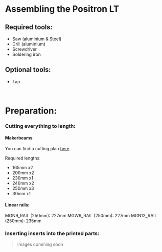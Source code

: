# Assembling the Positron LT

## Required tools:
- Saw (aluminium & Steel)
- Drill (aluminium)
- Screwdriver
- Soldering iron

## Optional tools:
- Tap

<br>

# Preparation:

### Cutting everything to length:

#### Makerbeams
You can find a cutting plan [here](https://github.com/Fliens/Positron_LT/blob/main/Parts/makerbeam_cuttingplan.pdf)

Required lengths:
- 165mm x2
- 200mm x2
- 230mm x1
- 240mm x2
- 250mm x3
- 30mm x1

#### Linear rails:
MGN9_RAIL (250mm): 227mm
MGW9_RAIL (250mm): 227mm
MGN12_RAIL (250mm): 235mm

### Inserting inserts into the printed parts:

> Images comming soon
